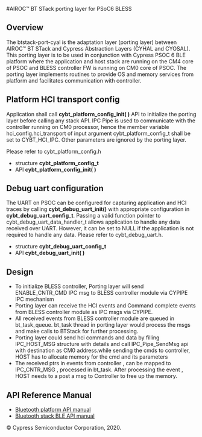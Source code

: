 ﻿#AIROC™ BT STack porting layer for PSoC6 BLESS

## Overview
The btstack-port-cyal is the adaptation layer (porting layer) between AIROC™ BT STack and 
Cypress Abstraction Layers (CYHAL and CYOSAL). This porting layer is to be used in conjunction with Cypress PSOC 6 BLE platform where the application and host stack are running on the CM4 core of PSOC and BLESS controller FW is running on CM0 core of PSOC.
The porting layer implements routines to provide OS and memory services from platform and facilitates communication with controller.

## Platform HCI transport config
Application shall call **cybt_platform_config_init( )** API to initialize the porting layer before calling any stack API.
IPC Pipe is used to communicate with the controller running on CM0 processor, hence the member variable hci_config.hci_transport of input argument cybt_platform_config_t shall be set to CYBT_HCI_IPC.
Other parameters are ignored by the porting layer.

Please refer to cybt_platform_config.h 

*  structure **cybt_platform_config_t**
*  API **cybt_platform_config_init( )**

## Debug uart configuration
The UART on PSOC can be configured for capturing application and HCI traces by calling **cybt_debug_uart_init()** with appropriate configuration in **cybt_debug_uart_config_t**.
Passing a valid function pointer to cybt_debug_uart_data_handler_t allows application to handle any data received over UART. However, it can be set to NULL if the application is not required to handle any data.
Please refer to cybt_debug_uart.h.

*  structure **cybt_debug_uart_config_t**
*  API **cybt_debug_uart_init( )**

## Design 
* To initialize BLESS controller, Porting layer will send ENABLE_CNTR_CMD IPC msg to BLESS controller module via CYPIPE IPC mechanism
* Porting layer can receive the HCI events and Command complete events from BLESS controller module as IPC msgs via CYPIPE. 
* All received events from BLESS controller module are queued in bt_task_queue. bt_task thread in porting layer would process the msgs and make calls to BTStack for further processing.
* Porting layer could send hci commands and data by filling IPC_HOST_MSG structure with details and call IPC_Pipe_SendMsg api with destination as CM0 address.while sending the cmds to controller, HOST has to allocate memory for the cmd and its parameters
* The received ptrs in events from controller , can be mapped to IPC_CNTR_MSG , processed in bt_task. After processing the event , HOST needs to a post a msg to Controller to free up the memory.

## API Reference Manual
 - [Bluetooth platform API manual](https://cypresssemiconductorco.github.io/bluetooth-mbed/api_reference_manual/html/index.html)
 - [Bluetooth stack BLE API manual](https://cypresssemiconductorco.github.io/btstack/ble/api_reference_manual/html/index.html)
    
© Cypress Semiconductor Corporation, 2020.